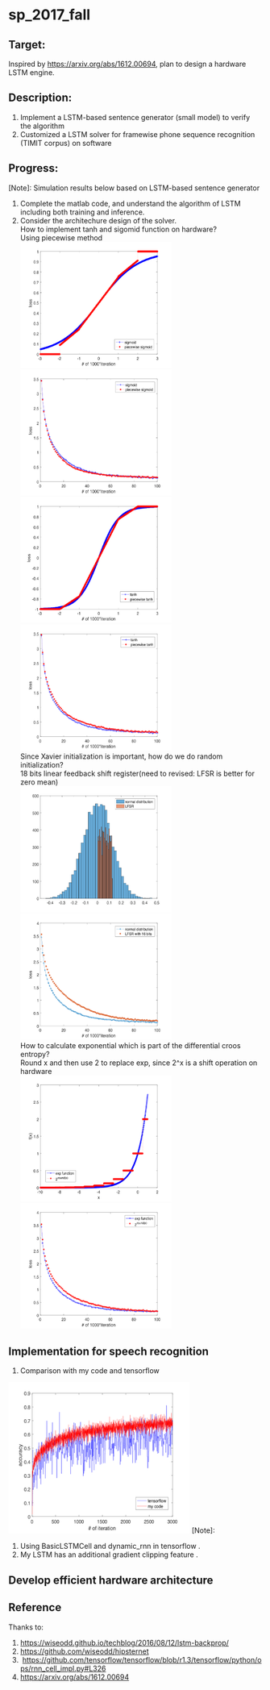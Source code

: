 # sp_2017_fall
## Target:
Inspired by <https://arxiv.org/abs/1612.00694>,  plan to design a hardware LSTM engine.
## Description:
1. Implement a LSTM-based sentence generator (small model) to verify the algorithm
2. Customized a LSTM solver for framewise phone sequence recognition (TIMIT corpus) on software
## Progress:
[Note]: Simulation results below based on LSTM-based sentence generator
1. Complete the matlab code, and understand the algorithm of LSTM including both training and inference.  
2. Consider the architechure design of the solver.  
How to implement tanh and sigomid function on hardware?  
Using piecewise method  
<img src=https://github.com/02stevenyang850527/sp_2017_fall/blob/master/pic/sigmoid.png alt="sigmoid" width=300 height=250><img src=https://github.com/02stevenyang850527/sp_2017_fall/blob/master/pic/sigmoid_sim.png alt="sigmoid_sim" width=300 height=250>  
<img src=https://github.com/02stevenyang850527/sp_2017_fall/blob/master/pic/tanh.png alt="tanh" width=300 height=250><img src=https://github.com/02stevenyang850527/sp_2017_fall/blob/master/pic/tanh_pic.png alt="tanh_sim" width=300 height=250>  
Since Xavier initialization is important, how do we do random initialization?  
18 bits linear feedback shift register(need to revised: LFSR is better for zero mean)  
<img src=https://github.com/02stevenyang850527/sp_2017_fall/blob/master/pic/LFSR.png alt="LFSR" width=300 height=250><img src=https://github.com/02stevenyang850527/sp_2017_fall/blob/master/pic/lfsr_sim.png alt="LFSR_sim" width=300 height=250>  
How to calculate exponential which is part of the differential croos entropy?  
Round x and then use 2 to replace exp, since 2^x is a shift operation on hardware  
<img src=https://github.com/02stevenyang850527/sp_2017_fall/blob/master/pic/exp.png alt="exp" width=300 height=250><img src=https://github.com/02stevenyang850527/sp_2017_fall/blob/master/pic/exp_sim.png alt="exp_sim" width=300 height=250>  

  
## Implementation for speech recognition
1. Comparison with my code and tensorflow  
<img src=https://github.com/02stevenyang850527/sp_2017_fall/blob/master/pic/compare.png alt="compare" width=360 height=300>  
[Note]:  

1. Using BasicLSTMCell and dynamic_rnn in tensorflow . 
2. My LSTM has an additional gradient clipping feature . 

## Develop efficient hardware architecture

## Reference
Thanks to:  
1.  <https://wiseodd.github.io/techblog/2016/08/12/lstm-backprop/>  
2.  <https://github.com/wiseodd/hipsternet>  
3.  <https://github.com/tensorflow/tensorflow/blob/r1.3/tensorflow/python/ops/rnn_cell_impl.py#L326>  
4.  <https://arxiv.org/abs/1612.00694>
